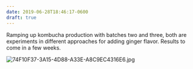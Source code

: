 ```yaml
---
date: 2019-06-28T18:46:17-0600
draft: true
---
```




Ramping up kombucha production with batches two and three, both are experiments in different approaches for adding ginger flavor. Results to come in a few weeks.

![74F10F37-3A15-4D88-A33E-A8C9EC4316E6.jpg](http://ianwhitney.micro.blog/uploads/2019/b853725096.jpg)



